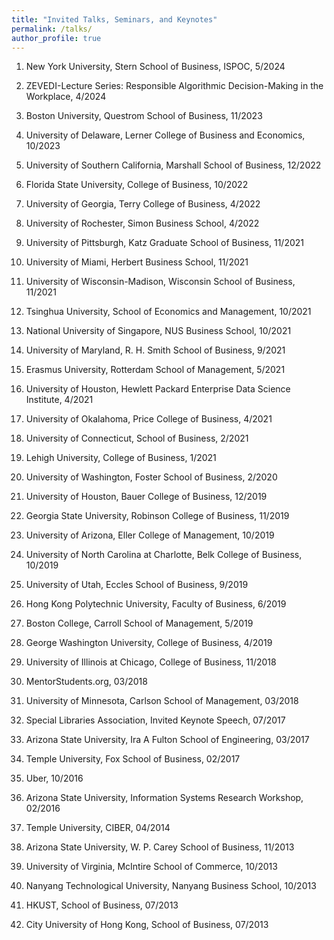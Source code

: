 ```yaml
---
title: "Invited Talks, Seminars, and Keynotes"
permalink: /talks/
author_profile: true
---
```


1. New York University, Stern School of Business, ISPOC, 5/2024

1. ZEVEDI-Lecture Series: Responsible Algorithmic Decision-Making in the Workplace, 4/2024

1. Boston University, Questrom School of Business, 11/2023

1. University of Delaware, Lerner College of Business and Economics, 10/2023

1. University of Southern California, Marshall School of Business, 12/2022

1. Florida State University, College of Business, 10/2022

1. University of Georgia, Terry College of Business, 4/2022

1. University of Rochester, Simon Business School, 4/2022

1. University of Pittsburgh, Katz Graduate School of Business, 11/2021

1. University of Miami, Herbert Business School, 11/2021

1. University of Wisconsin-Madison, Wisconsin School of Business, 11/2021

1. Tsinghua University, School of Economics and Management, 10/2021

1. National University of Singapore, NUS Business School, 10/2021

1. University of Maryland, R. H. Smith School of Business, 9/2021

1. Erasmus University, Rotterdam School of Management, 5/2021

1. University of Houston, Hewlett Packard Enterprise Data Science Institute, 4/2021

1. University of Okalahoma, Price College of Business, 4/2021

1. University of Connecticut, School of Business, 2/2021

1. Lehigh University, College of Business, 1/2021

1. University of Washington, Foster School of Business, 2/2020

1. University of Houston, Bauer College of Business, 12/2019

1. Georgia State University, Robinson College of Business, 11/2019

1. University of Arizona, Eller College of Management, 10/2019

1. University of North Carolina at Charlotte, Belk College of Business, 10/2019

1. University of Utah, Eccles School of Business, 9/2019

1. Hong Kong Polytechnic University, Faculty of Business, 6/2019

1. Boston College, Carroll School of Management, 5/2019

1. George Washington University, College of Business, 4/2019

1. University of Illinois at Chicago, College of Business, 11/2018

1. MentorStudents.org, 03/2018

1. University of Minnesota, Carlson School of Management, 03/2018

1. Special Libraries Association, Invited Keynote Speech, 07/2017

1. Arizona State University, Ira A Fulton School of Engineering, 03/2017

1. Temple University, Fox School of Business, 02/2017

1. Uber, 10/2016

1. Arizona State University, Information Systems Research Workshop, 02/2016

1. Temple University, CIBER, 04/2014

1. Arizona State University, W. P. Carey School of Business, 11/2013

1. University of Virginia, McIntire School of Commerce, 10/2013

1. Nanyang Technological University, Nanyang Business School, 10/2013

1. HKUST, School of Business, 07/2013

1. City University of Hong Kong, School of Business, 07/2013
